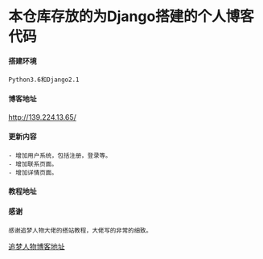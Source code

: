 # 本仓库存放的为Django搭建的个人博客代码

#### 搭建环境
    Python3.6和Django2.1
#### 博客地址
<http://139.224.13.65/>
#### 更新内容
    - 增加用户系统，包括注册，登录等。
    - 增加联系页面。
    - 增加详情页面。
#### 教程地址
       
#### 感谢
    感谢追梦人物大佬的搭站教程，大佬写的非常的细致。
 [追梦人物博客地址](https://www.zmrenwu.com/)
